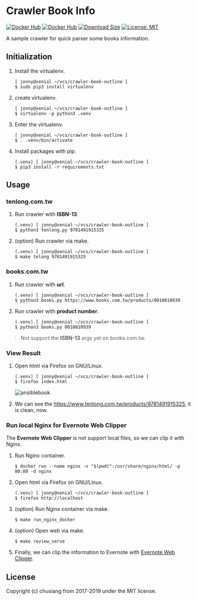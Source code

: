 # Crawler Book Info

[![Docker Hub](https://img.shields.io/badge/python-3.7-blue.svg)](https://hub.docker.com/r/chusiang/crawler-book-info/)
[![Docker Hub](https://img.shields.io/badge/docker-chusiang%2Fcrawler--book--info-blue.svg)](https://hub.docker.com/r/chusiang/crawler-book-info/) [![Download Size](https://images.microbadger.com/badges/image/chusiang/crawler-book-info.svg)](https://microbadger.com/images/chusiang/crawler-book-info "Get your own image badge on microbadger.com") [![License: MIT](https://img.shields.io/badge/License-MIT-lightgrey.svg)](LICENSE)

A sample crawler for quick parser some books information.

## Initialization

1. Install the virtualenv.

    ```
    [ jonny@xenial ~/vcs/crawler-book-outline ]
    $ sudo pip3 install virtualenv
    ```

1. create virtualenv.

    ```
    [ jonny@xenial ~/vcs/crawler-book-outline ]
    $ virtualenv -p python3 .venv
    ```

1. Enter the virtualenv.

    ```
    [ jonny@xenial ~/vcs/crawler-book-outline ]
    $ . .venv/bin/activate
    ```

1. Install packages with pip.

    ```
    (.venv) [ jonny@xenial ~/vcs/crawler-book-outline ]
    $ pip3 install -r requirements.txt
    ```

## Usage

### tenlong.com.tw

1. Run crawler with **ISBN-13**.

    ```
    (.venv) [ jonny@xenial ~/vcs/crawler-book-outline ]
    $ python3 tenlong.py 9781491915325
    ```

1. (option) Run crawler via make.

    ```
    (.venv) [ jonny@xenial ~/vcs/crawler-book-outline ]
    $ make telong 9781491915325
    ```

### books.com.tw

1. Run crawler with **url**.

    ```
    (.venv) [ jonny@xenial ~/vcs/crawler-book-outline ]
    $ python3 books.py https://www.books.com.tw/products/0010810939
    ```

1. Run crawler with **product number**.

    ```
    (.venv) [ jonny@xenial ~/vcs/crawler-book-outline ]
    $ python3 books.py 0010810939
    ```

> Not support the **ISBN-13** args yet on books.com.tw.

### View Result

1. Open html via Firefox on GNU/Linux.

    ```
    (.venv) [ jonny@xenial ~/vcs/crawler-book-outline ]
    $ firefox index.html
    ```

    ![ansiblebook](https://cloud.githubusercontent.com/assets/219066/24584670/8ffb25f2-17a7-11e7-913a-2f570f773a66.png)

1. We can see the https://www.tenlong.com.tw/products/9781491915325, it is clean, now.

### Run local Nginx for Evernote Web Clipper

The **Evernote Web Clipper** is not support local files, so we can clip it with Nginx.

1. Run Nginx container.

    ```
    $ docker run --name nginx -v "$(pwd)":/usr/share/nginx/html/ -p 80:80 -d nginx
    ```

1. Open html via Firefox on GNU/Linux.

    ```
    (.venv) [ jonny@xenial ~/vcs/crawler-book-outline ]
    $ firefox http://localhost
    ```

1. (option) Run Nginx container via make.

    ```
    $ make run_nginx_docker
    ```

1. (option) Open web via make.

    ```
    $ make review_serve
    ```

1. Finally, we can clip the information to Evernote with [Evernote Web Clipper](https://evernote.com/intl/zh-tw/webclipper/).

## License

Copyright (c) chusiang from 2017-2019 under the MIT license.
